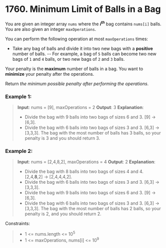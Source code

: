 # 1760. Minimum Limit of Balls in a Bag

You are given an integer array `nums` where the **_i<sup>th</sup>_** bag contains `nums[i]` balls. You are also given an integer `maxOperations`.

You can perform the following operation at most `maxOperations` times:  
- Take any bag of balls and divide it into two new bags with a **positive** number of balls.
-- For example, a bag of `5` balls can become two new bags of `1` and `4` balls, or two new bags of `2` and `3` balls. 

Your penalty is the **maximum** number of balls in a bag. You want to **minimize** your penalty after the operations. 

Return _the minimum possible penalty after performing the operations_. 

### Example 1:
>**Input**: nums = [9], maxOperations = 2
**Output**: 3
**Explanation**:
>- Divide the bag with 9 balls into two bags of sizes 6 and 3. [9] -> [6,3].
>- Divide the bag with 6 balls into two bags of sizes 3 and 3. [6,3] -> [3,3,3].
The bag with the most number of balls has 3 balls, so your penalty is 3 and you should return 3.  

### Example 2:
>**Input**: nums = [2,4,8,2], maxOperations = 4
**Output**: 2
**Explanation**:
>- Divide the bag with 8 balls into two bags of sizes 4 and 4. [2,4,**8**,2] -> [2,4,4,4,2].
>- Divide the bag with 6 balls into two bags of sizes 3 and 3. [6,3] -> [3,3,3].
>- Divide the bag with 9 balls into two bags of sizes 6 and 3. [9] -> [6,3].
>- Divide the bag with 6 balls into two bags of sizes 3 and 3. [6,3] -> [3,3,3].
The bag with the most number of balls has 2 balls, so your penalty is 2, and you should return 2.

Constraints:
>- 1 <= nums.length <= 10<sup>5</sup>
>- 1 <= maxOperations, nums[i] <= 10<sup>9</sup>